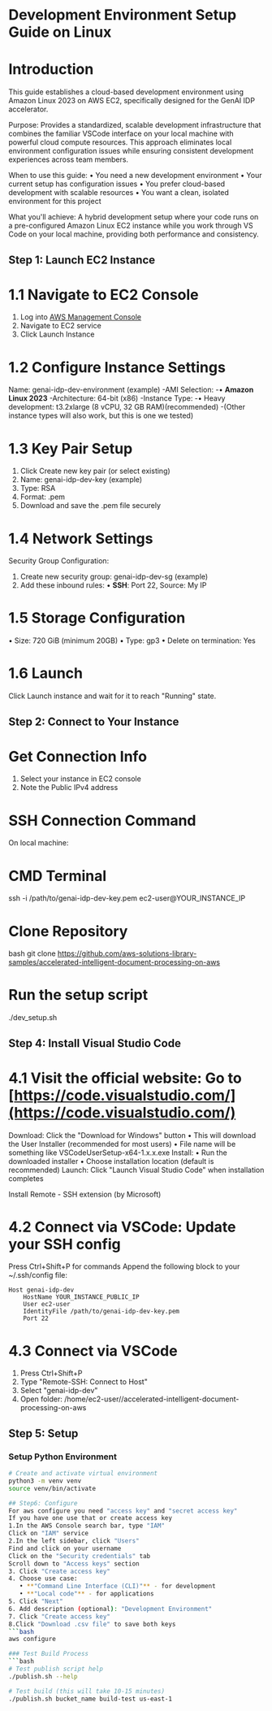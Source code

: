 # Development Environment Setup Guide on Linux
# Introduction
This guide establishes a cloud-based development environment using Amazon Linux 2023 on AWS EC2, specifically designed for the GenAI IDP accelerator.

Purpose: Provides a standardized, scalable development infrastructure that combines the familiar VSCode interface on your local machine with powerful cloud compute resources. This approach eliminates local environment configuration issues while ensuring consistent development experiences across team members.

When to use this guide:
• You need a new development environment
• Your current setup has configuration issues
• You prefer cloud-based development with scalable resources
• You want a clean, isolated environment for this project

What you'll achieve: 
A hybrid development setup where your code runs on a pre-configured Amazon Linux EC2 instance while you work through VS Code on your local machine, providing both performance and consistency.

## Step 1: Launch EC2 Instance

# 1.1 Navigate to EC2 Console
1. Log into [AWS Management Console](https://console.aws.amazon.com/)
2. Navigate to EC2 service
3. Click Launch Instance

# 1.2 Configure Instance Settings
Name: genai-idp-dev-environment (example)
-AMI Selection:
-• **Amazon Linux 2023**
-Architecture: 64-bit (x86)
-Instance Type:
-• Heavy development: t3.2xlarge (8 vCPU, 32 GB RAM)(recommended)
-(Other instance types will also work, but this is one we tested)

# 1.3 Key Pair Setup
1. Click Create new key pair (or select existing)
2. Name: genai-idp-dev-key (example)
3. Type: RSA
4. Format: .pem
5. Download and save the .pem file securely

# 1.4 Network Settings
Security Group Configuration:
1. Create new security group: genai-idp-dev-sg (example)
2. Add these inbound rules:
   • **SSH**: Port 22, Source: My IP

# 1.5 Storage Configuration
• Size: 720 GiB (minimum 20GB)
• Type: gp3
• Delete on termination: Yes

# 1.6 Launch
Click Launch instance and wait for it to reach "Running" state.

## Step 2: Connect to Your Instance

# Get Connection Info
1. Select your instance in EC2 console
2. Note the Public IPv4 address

# SSH Connection Command
On local machine:
# CMD Terminal
ssh -i /path/to/genai-idp-dev-key.pem ec2-user@YOUR_INSTANCE_IP

# Clone Repository
bash
git clone https://github.com/aws-solutions-library-samples/accelerated-intelligent-document-processing-on-aws

# Run the setup script
./dev_setup.sh

## Step 4: Install Visual Studio Code
# 4.1 Visit the official website: Go to [https://code.visualstudio.com/](https://code.visualstudio.com/)
Download: Click the "Download for Windows" button
   • This will download the User Installer (recommended for most users)
   • File name will be something like VSCodeUserSetup-x64-1.x.x.exe
Install: 
   • Run the downloaded installer
   • Choose installation location (default is recommended)
Launch: Click "Launch Visual Studio Code" when installation completes

Install Remote - SSH extension (by Microsoft)

# 4.2 Connect via VSCode: Update your SSH config
Press Ctrl+Shift+P for commands
Append the following block to your ~/.ssh/config file:

```
Host genai-idp-dev
    HostName YOUR_INSTANCE_PUBLIC_IP
    User ec2-user
    IdentityFile /path/to/genai-idp-dev-key.pem
    Port 22
```

# 4.3 Connect via VSCode
1. Press Ctrl+Shift+P
2. Type "Remote-SSH: Connect to Host"
3. Select "genai-idp-dev"
4. Open folder: /home/ec2-user//accelerated-intelligent-document-processing-on-aws

## Step 5: Setup

### Setup Python Environment
```bash
# Create and activate virtual environment
python3 -m venv venv
source venv/bin/activate

## Step6: Configure
For aws configure you need "access key" and "secret access key"
If you have one use that or create access key
1.In the AWS Console search bar, type "IAM"
Click on "IAM" service
2.In the left sidebar, click "Users"
Find and click on your username
Click on the "Security credentials" tab 
Scroll down to "Access keys" section
3. Click "Create access key"
4. Choose use case:
   • **"Command Line Interface (CLI)"** - for development
   • **"Local code"** - for applications
5. Click "Next"
6. Add description (optional): "Development Environment"
7. Click "Create access key"
8.Click "Download .csv file" to save both keys
```bash
aws configure

### Test Build Process
```bash
# Test publish script help
./publish.sh --help

# Test build (this will take 10-15 minutes)
./publish.sh bucket_name build-test us-east-1
```